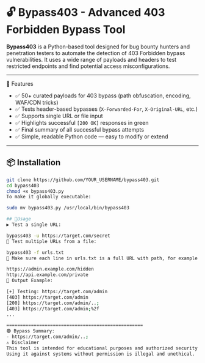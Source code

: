 # 🔓 Bypass403 - Advanced 403 Forbidden Bypass Tool

**Bypass403** is a Python-based tool designed for bug bounty hunters and penetration testers to automate the detection of 403 Forbidden bypass vulnerabilities. It uses a wide range of payloads and headers to test restricted endpoints and find potential access misconfigurations.

---

🚀 Features

- ✅ 50+ curated payloads for 403 bypass (path obfuscation, encoding, WAF/CDN tricks)
- ✅ Tests header-based bypasses (`X-Forwarded-For`, `X-Original-URL`, etc.)
- ✅ Supports single URL or file input
- ✅ Highlights successful `[200 OK]` responses in green
- ✅ Final summary of all successful bypass attempts
- ✅ Simple, readable Python code — easy to modify or extend

---

## 📦 Installation

```bash
git clone https://github.com/YOUR_USERNAME/bypass403.git
cd bypass403
chmod +x bypass403.py
To make it globally executable:

sudo mv bypass403.py /usr/local/bin/bypass403

## 🧪Usage
▶️ Test a single URL:

bypass403 -u https://target.com/secret
📁 Test multiple URLs from a file:

bypass403 -f urls.txt
📌 Make sure each line in urls.txt is a full URL with path, for example:

https://admin.example.com/hidden
http://api.example.com/private
📝 Output Example:

[+] Testing: https://target.com/admin
[403] https://target.com/admin
[200] https://target.com/admin/..;
[403] https://target.com/admin;%2f
...

==================================================
🟢 Bypass Summary:
- https://target.com/admin/..;
⚠️ Disclaimer
This tool is intended for educational purposes and authorized security testing only.
Using it against systems without permission is illegal and unethical.
